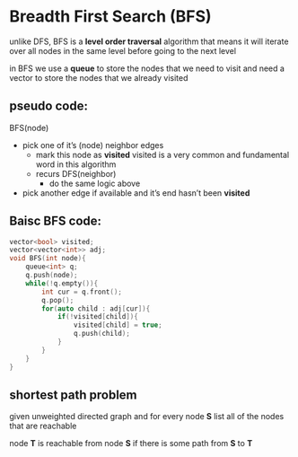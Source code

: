# Breadth First Search (BFS)
unlike DFS, BFS is a **level order traversal** algorithm 
that means it will iterate over all nodes in the same level before going to the next level

in BFS we use a **queue** to store the nodes that we need to visit
and need a vector to store the nodes that we already visited


## pseudo code:
BFS(node)
- pick one of it’s (node) neighbor edges
    - mark this node as **visited** 
                    visited is a very common and fundamental word in this algorithm
    - recurs DFS(neighbor)
        - do the same logic above
- pick another edge if available and it’s end hasn’t been **visited**

## Baisc BFS code:
```cpp
vector<bool> visited;
vector<vector<int>> adj;
void BFS(int node){
    queue<int> q;
    q.push(node);
    while(!q.empty()){
        int cur = q.front();
        q.pop();
        for(auto child : adj[cur]){
            if(!visited[child]){
                visited[child] = true;
                q.push(child);
            }
        }
    }
}
```

## shortest path problem
given unweighted directed graph and for every node **S** list all of the nodes that are reachable 

   node **T** is reachable from node **S** if there is some path from **S** to **T**

